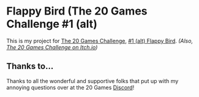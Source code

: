 # Flappy Bird (The 20 Games Challenge #1 (alt)

This is my project for [The 20 Games Challenge](https://20_games_challenge.gitlab.io/), [#1 (alt) Flappy Bird](https://20_games_challenge.gitlab.io/games/flappy/). _(Also, [The 20 Games Challenge on Itch.io](https://sdggames.itch.io/20-in-30))_

## Thanks to...

Thanks to all the wonderful and supportive folks that put up with my annoying questions over at the 20 Games [Discord](https://discord.gg/mBGd9hahZv)!
